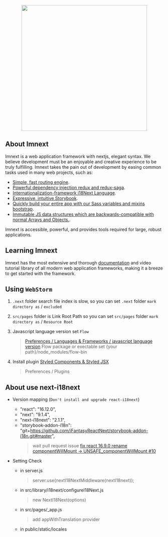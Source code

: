 <p align="center"><img src="https://camo.githubusercontent.com/1f8dec51cb01842d7bb7a7cd50ade17c75c5e3bd/68747470733a2f2f6173736574732e7a6569742e636f2f696d6167652f75706c6f61642f76313533383336313039312f7265706f7369746f726965732f6e6578742d6a732f6e6578742d6a732e706e67" width="400"></p>

## About Imnext

Imnext is a web application framework with nextjs, elegant syntax. We believe development must be an enjoyable and creative experience to be truly fulfilling. Imnext takes the pain out of development by easing common tasks used in many web projects, such as:

- [Simple, fast routing engine](https://nextjs.org).
- [Powerful dependency injection redux and redux-saga](https://redux.js.org).
- [Internationalization-framework i18Next Language](https://www.i18next.com).
- [Expressive, intuitive Storybook](https://storybook.js.org).
- [Quickly build your entire app with our Sass variables and mixins bootstrap](https://getbootstrap.com).
- [Immutable JS data structures which are backwards-compatible with normal Arrays and Objects.](https://github.com/rtfeldman/seamless-immutable).

Imnext is accessible, powerful, and provides tools required for large, robust applications.


## Learning Imnext

Imnext has the most extensive and thorough [documentation](https://nextjs.org/docs) and video tutorial library of all modern web application frameworks, making it a breeze to get started with the framework.


## Using `WebStorm`

1. `.next` folder search file index is slow,
so you can set `.next` folder `mark directory as` / `excluded`

1. `src/pages` folder is Link Root Path
so you can set `src/pages` folder `mark directory as` / `Resource Root`

2. Javascript language version set `Flow`
   > [Preferences / Languages & Frameworks / javascript language version](https://blog.jetbrains.com/webstorm/2016/11/using-flow-in-webstorm/)
   Flow package or exectable set {your path}/node_modules/flow-bin

3. Install plugin [Styled Components & Styled JSX](https://plugins.jetbrains.com/plugin/9997-styled-components--styled-jsx/)
   > Preferences / Plugins


## About use next-i18next

* Version mapping (`Don't install and upgrade react-i18next`)
  - "react": "16.12.0",
  - "next": "9.1.4",
  - "next-i18next": "2.1.1",
  - "storybook-addon-i18n": "git+https://github.com/iFantasyReactNext/storybook-addon-i18n.git#master",
    > wait pull request issue [fix react 16.9.0 rename componentWillMount -> UNSAFE_componentWillMount #10](https://github.com/goooseman/storybook-addon-i18n/pull/10)

* Setting Check 
  - in server.js
    > server.use(nextI18NextMiddleware(nextI18next));
  - in src/library/i18next/configureI18Next.js
    > new NextI18Next(options)
  - in src/pages/_app.js
    > add appWithTranslation provider
  - in public/static/locales